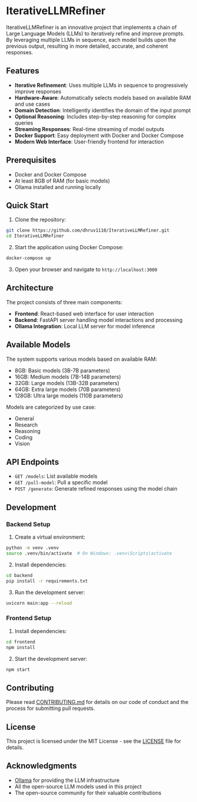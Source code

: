 # IterativeLLMRefiner

IterativeLLMRefiner is an innovative project that implements a chain of Large Language Models (LLMs) to iteratively refine and improve prompts. By leveraging multiple LLMs in sequence, each model builds upon the previous output, resulting in more detailed, accurate, and coherent responses.

## Features

- **Iterative Refinement**: Uses multiple LLMs in sequence to progressively improve responses
- **Hardware-Aware**: Automatically selects models based on available RAM and use cases
- **Domain Detection**: Intelligently identifies the domain of the input prompt
- **Optional Reasoning**: Includes step-by-step reasoning for complex queries
- **Streaming Responses**: Real-time streaming of model outputs
- **Docker Support**: Easy deployment with Docker and Docker Compose
- **Modern Web Interface**: User-friendly frontend for interaction

## Prerequisites

- Docker and Docker Compose
- At least 8GB of RAM (for basic models)
- Ollama installed and running locally

## Quick Start

1. Clone the repository:
```bash
git clone https://github.com/dhruv1110/IterativeLLMRefiner.git
cd IterativeLLMRefiner
```

2. Start the application using Docker Compose:
```bash
docker-compose up
```

3. Open your browser and navigate to `http://localhost:3000`

## Architecture

The project consists of three main components:

- **Frontend**: React-based web interface for user interaction
- **Backend**: FastAPI server handling model interactions and processing
- **Ollama Integration**: Local LLM server for model inference

## Available Models

The system supports various models based on available RAM:

- 8GB: Basic models (3B-7B parameters)
- 16GB: Medium models (7B-14B parameters)
- 32GB: Large models (13B-32B parameters)
- 64GB: Extra large models (70B parameters)
- 128GB: Ultra large models (110B parameters)

Models are categorized by use case:
- General
- Research
- Reasoning
- Coding
- Vision

## API Endpoints

- `GET /models`: List available models
- `GET /pull-model`: Pull a specific model
- `POST /generate`: Generate refined responses using the model chain

## Development

### Backend Setup

1. Create a virtual environment:
```bash
python -m venv .venv
source .venv/bin/activate  # On Windows: .venv\Scripts\activate
```

2. Install dependencies:
```bash
cd backend
pip install -r requirements.txt
```

3. Run the development server:
```bash
uvicorn main:app --reload
```

### Frontend Setup

1. Install dependencies:
```bash
cd frontend
npm install
```

2. Start the development server:
```bash
npm start
```

## Contributing

Please read [CONTRIBUTING.md](CONTRIBUTING.md) for details on our code of conduct and the process for submitting pull requests.

## License

This project is licensed under the MIT License - see the [LICENSE](LICENSE) file for details.

## Acknowledgments

- [Ollama](https://ollama.ai/) for providing the LLM infrastructure
- All the open-source LLM models used in this project
- The open-source community for their valuable contributions 